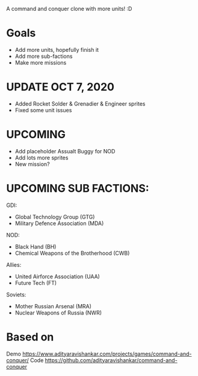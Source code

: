 A command and conquer clone with more units! :D

# Goals
- Add more units, hopefully finish it
- Add more sub-factions
- Make more missions

# UPDATE OCT 7, 2020
- Added Rocket Solder & Grenadier & Engineer sprites
- Fixed some unit issues

# UPCOMING
- Add placeholder Assualt Buggy for NOD
- Add lots more sprites
- New mission? 

# UPCOMING SUB FACTIONS:
GDI:
- Global Technology Group (GTG)
- Military Defence Association (MDA)

NOD:
- Black Hand (BH)
- Chemical Weapons of the Brotherhood (CWB)

Allies:
- United Airforce Association (UAA)
- Future Tech (FT)

Soviets:
- Mother Russian Arsenal (MRA)
- Nuclear Weapons of Russia (NWR)

# Based on
Demo https://www.adityaravishankar.com/projects/games/command-and-conquer/
Code https://github.com/adityaravishankar/command-and-conquer
